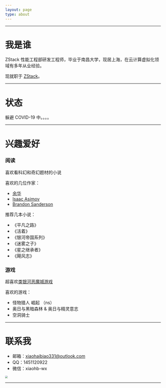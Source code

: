 ```yaml
---
layout: page
type: about
---
```

***
# 我是谁

ZStack 性能工程部研发工程师，毕业于南昌大学，现居上海，在云计算虚拟化领域有多年从业经验。

现就职于 [ZStack](https://www.zstack.io/)。

***
# 状态
躲避 COVID-19 中。。。。

***
# 兴趣爱好
### 阅读

喜欢看科幻和奇幻题材的小说

喜欢的几位作家：
- [余华](https://baike.baidu.com/item/%E4%BD%99%E5%8D%8E/6935)
- [Isaac Asimov](https://en.wikipedia.org/wiki/Isaac_Asimov)
- [Brandon Sanderson](https://en.wikipedia.org/wiki/Brandon_Sanderson)

推荐几本小说：
- 《平凡之路》
- 《活着》
- 《银河帝国系列》
- 《迷雾之子》
- 《星之继承者》
- 《飓风志》

### 游戏

超喜欢[类银河恶魔城游戏](https://zh.wikipedia.org/wiki/%E7%B1%BB%E9%93%B6%E6%B2%B3%E6%88%98%E5%A3%AB%E6%81%B6%E9%AD%94%E5%9F%8E%E6%B8%B8%E6%88%8F)

喜欢的游戏：
- 怪物猎人 崛起 （ns）
- 奥日与黑暗森林 & 奥日与精灵意志
- 空洞骑士

***

# 联系我

- 邮箱：<a href="Mailto:xiaohaibiao331@outlook.com">xiaohaibiao331@outlook.com</a>
- QQ：1451120922
- 微信：xiaohb-wx

<image src="\pictures\wechat.jpg" style="zoom:50%"/>

***